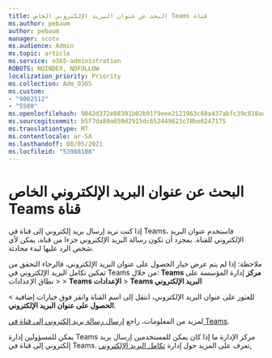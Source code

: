 ```yaml
---
title: البحث عن عنوان البريد الإلكتروني الخاص Teams قناة
ms.author: pebaum
author: pebaum
manager: scotv
ms.audience: Admin
ms.topic: article
ms.service: o365-administration
ROBOTS: NOINDEX, NOFOLLOW
localization_priority: Priority
ms.collection: Adm_O365
ms.custom:
- "9002512"
- "5580"
ms.openlocfilehash: 9042d372e88391b02b91f9eee2121963c60a437abfc39c818adcfcb76a17357b
ms.sourcegitcommit: b5f7da89a650d2915dc652449623c78be6247175
ms.translationtype: MT
ms.contentlocale: ar-SA
ms.lasthandoff: 08/05/2021
ms.locfileid: "53988108"
---
```

# <a name="find-the-email-address-for-a-teams-channel"></a>البحث عن عنوان البريد الإلكتروني الخاص Teams قناة

إذا كنت تريد إرسال بريد إلكتروني إلى قناة في Teams، فاستخدم عنوان البريد الإلكتروني للقناة. بمجرد أن تكون رسالة البريد الإلكتروني جزءا من قناة، يمكن لأي شخص الرد عليها لبدء محادثة.

ملاحظة: إذا لم يتم  عرض خيار الحصول على عنوان البريد الإلكتروني، فالرجاء التحقق من تمكين تكامل البريد الإلكتروني في Teams من خلال: **Teams مركز** إدارة المؤسسة على نطاق الإعدادات >  > **Teams الإعدادات** > **Teams البريد الإلكتروني**

للعثور على عنوان البريد الإلكتروني، انتقل إلى اسم القناة وانقر فوق خيارات إضافية > **الحصول على عنوان البريد الإلكتروني**.

لمزيد من المعلومات، راجع [إرسال رسالة بريد إلكتروني إلى قناة في Teams](https://support.office.com/article/send-an-email-to-a-channel-in-teams-d91db004-d9d7-4a47-82e6-fb1b16dfd51e).

يمكن للمسؤولين إدارة Teams مركز الإدارة ما إذا كان يمكن للمستخدمين إرسال بريد إلكتروني إلى قناة في Teams. تعرف على المزيد حول إدارة [تكامل البريد الإلكتروني.](https://docs.microsoft.com/microsoftteams/enable-features-office-365#email-integration)
